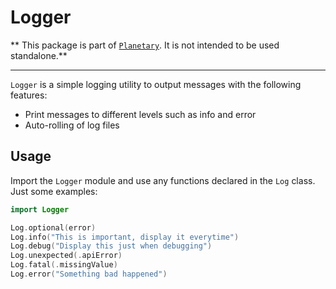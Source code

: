 # Logger

** This package is part of [`Planetary`](https://github.com/planetary-social/planetary-ios). It is not intended to be used standalone.**

----

`Logger` is a simple logging utility to output messages with the following features:

- Print messages to different levels such as info and error
- Auto-rolling of log files

## Usage

Import the `Logger` module and use any functions declared in the `Log` class. Just some examples:

```swift
import Logger

Log.optional(error)
Log.info("This is important, display it everytime")
Log.debug("Display this just when debugging")
Log.unexpected(.apiError)
Log.fatal(.missingValue)
Log.error("Something bad happened")
```
